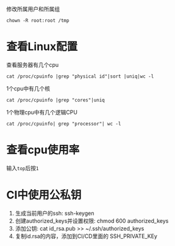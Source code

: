 修改所属用户和所属组
```
chown -R root:root /tmp
```

# 查看Linux配置
查看服务器有几个cpu
```
cat /proc/cpuinfo |grep "physical id"|sort |uniq|wc -l
```

1个cpu中有几个核
```
cat /proc/cpuinfo |grep "cores"|uniq
```

1个物理cpu中有几个逻辑CPU
```
cat /proc/cpuinfo| grep "processor"| wc -l
```

# 查看cpu使用率
输入`top`后按`1`

# CI中使用公私钥
1. 生成当前用户的ssh: ssh-keygen
2. 创建authorized_keys并设置权限: chmod 600 authorized_keys 
3. 添加公钥:  cat id_rsa.pub >> ~/.ssh/authorized_keys
4. 复制id.rsa的内容，添加到CI/CD里面的 SSH_PRIVATE_KEy